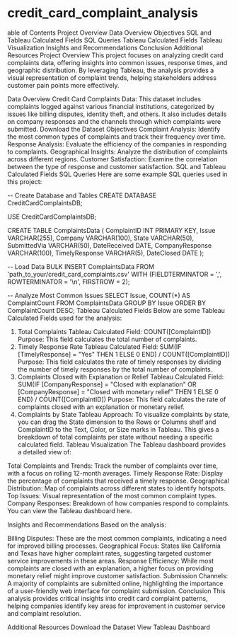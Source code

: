 # credit_card_complaint_analysis
able of Contents
Project Overview
Data Overview
Objectives
SQL and Tableau Calculated Fields
SQL Queries
Tableau Calculated Fields
Tableau Visualization
Insights and Recommendations
Conclusion
Additional Resources
Project Overview
This project focuses on analyzing credit card complaints data, offering insights into common issues, response times, and geographic distribution. By leveraging Tableau, the analysis provides a visual representation of complaint trends, helping stakeholders address customer pain points more effectively.

Data Overview
Credit Card Complaints Data: This dataset includes complaints logged against various financial institutions, categorized by issues like billing disputes, identity theft, and others. It also includes details on company responses and the channels through which complaints were submitted.
Download the Dataset
Objectives
Complaint Analysis: Identify the most common types of complaints and track their frequency over time.
Response Analysis: Evaluate the efficiency of the companies in responding to complaints.
Geographical Insights: Analyze the distribution of complaints across different regions.
Customer Satisfaction: Examine the correlation between the type of response and customer satisfaction.
SQL and Tableau Calculated Fields
SQL Queries
Here are some example SQL queries used in this project:

-- Create Database and Tables
CREATE DATABASE CreditCardComplaintsDB;

USE CreditCardComplaintsDB;

CREATE TABLE ComplaintsData (
    ComplaintID INT PRIMARY KEY,
    Issue VARCHAR(255),
    Company VARCHAR(100),
    State VARCHAR(50),
    SubmittedVia VARCHAR(50),
    DateReceived DATE,
    CompanyResponse VARCHAR(100),
    TimelyResponse VARCHAR(5),
    DateClosed DATE
);

-- Load Data
BULK INSERT ComplaintsData
FROM 'path_to_your/credit_card_complaints.csv'
WITH (FIELDTERMINATOR = ',', ROWTERMINATOR = '\n', FIRSTROW = 2);

-- Analyze Most Common Issues
SELECT 
    Issue,
    COUNT(*) AS ComplaintCount
FROM ComplaintsData
GROUP BY Issue
ORDER BY ComplaintCount DESC;
Tableau Calculated Fields
Below are some Tableau Calculated Fields used for the analysis:

1. Total Complaints
Tableau Calculated Field:
COUNT([ComplaintID])
Purpose: This field calculates the total number of complaints.
2. Timely Response Rate
Tableau Calculated Field:
SUM(IF [TimelyResponse] = "Yes" THEN 1 ELSE 0 END) / COUNT([ComplaintID])
Purpose: This field calculates the rate of timely responses by dividing the number of timely responses by the total number of complaints.
3. Complaints Closed with Explanation or Relief
Tableau Calculated Field:
SUM(IF [CompanyResponse] = "Closed with explanation" 
      OR [CompanyResponse] = "Closed with monetary relief" 
      THEN 1 ELSE 0 END) / COUNT([ComplaintID])
Purpose: This field calculates the rate of complaints closed with an explanation or monetary relief.
4. Complaints by State
Tableau Approach:
To visualize complaints by state, you can drag the State dimension to the Rows or Columns shelf and ComplaintID to the Text, Color, or Size marks in Tableau. This gives a breakdown of total complaints per state without needing a specific calculated field.
Tableau Visualization
The Tableau dashboard provides a detailed view of:

Total Complaints and Trends: Track the number of complaints over time, with a focus on rolling 12-month averages.
Timely Response Rate: Display the percentage of complaints that received a timely response.
Geographical Distribution: Map of complaints across different states to identify hotspots.
Top Issues: Visual representation of the most common complaint types.
Company Responses: Breakdown of how companies respond to complaints.
You can view the Tableau dashboard here.

Insights and Recommendations
Based on the analysis:

Billing Disputes: These are the most common complaints, indicating a need for improved billing processes.
Geographical Focus: States like California and Texas have higher complaint rates, suggesting targeted customer service improvements in these areas.
Response Efficiency: While most complaints are closed with an explanation, a higher focus on providing monetary relief might improve customer satisfaction.
Submission Channels: A majority of complaints are submitted online, highlighting the importance of a user-friendly web interface for complaint submission.
Conclusion
This analysis provides critical insights into credit card complaint patterns, helping companies identify key areas for improvement in customer service and complaint resolution.

Additional Resources
Download the Dataset
View Tableau Dashboard

